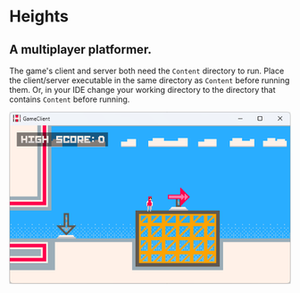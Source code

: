 # Heights
## A multiplayer platformer.

The game's client and server both need the `Content` directory to run. Place the client/server executable in the same directory as `Content` before running them. Or, in your IDE change your working directory to the directory that contains `Content` before running.

![screenshot](./Extra/startScreenshot.png)